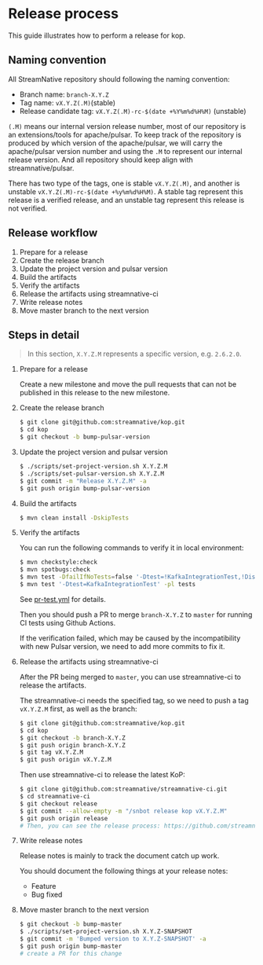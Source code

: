 # Release process

This guide illustrates how to perform a release for kop.

## Naming convention

All StreamNative repository should following the naming convention:

- Branch name: `branch-X.Y.Z`
- Tag name: `vX.Y.Z(.M)`(stable)
- Release candidate tag: `vX.Y.Z(.M)-rc-$(date +%Y%m%d%H%M)` (unstable)

`(.M)` means our internal version release number, most of our repository is an extensions/tools for apache/pulsar. To keep track of the repository is produced by which version of the apache/pulsar, we will carry the apache/pulsar version number and using the `.M` to represent our internal release version. And all repository should keep align with streamnative/pulsar.

There has two type of the tags, one is stable `vX.Y.Z(.M)`, and another is unstable `vX.Y.Z(.M)-rc-$(date +%y%m%d%H%M)`. A stable tag represent this release is a verified release, and an unstable tag represent this release is not verified.

## Release workflow

1. Prepare for a release
2. Create the release branch
3. Update the project version and pulsar version
4. Build the artifacts
5. Verify the artifacts
6. Release the artifacts using streamnative-ci
7. Write release notes
9. Move master branch to the next version

## Steps in detail

> In this section, `X.Y.Z.M` represents a specific version, e.g. `2.6.2.0`.

1. Prepare for a release

   Create a new milestone and move the pull requests that can not be published in this release to the new milestone.

2. Create the release branch

   ```bash
   $ git clone git@github.com:streamnative/kop.git
   $ cd kop
   $ git checkout -b bump-pulsar-version
   ```

3. Update the project version and pulsar version

   ```bash
   $ ./scripts/set-project-version.sh X.Y.Z.M
   $ ./scripts/set-pulsar-version.sh X.Y.Z.M
   $ git commit -m "Release X.Y.Z.M" -a
   $ git push origin bump-pulsar-version
   ```

4. Build the artifacts

   ```bash
   $ mvn clean install -DskipTests
   ```

5. Verify the artifacts

   You can run the following commands to verify it in local environment:

   ```bash
   $ mvn checkstyle:check
   $ mvn spotbugs:check
   $ mvn test -DfailIfNoTests=false '-Dtest=!KafkaIntegrationTest,!DistributedClusterTest'
   $ mvn test '-Dtest=KafkaIntegrationTest' -pl tests
   ```

   See [pr-test.yml](.github/workflows/pr-test.yml) for details.

   Then you should push a PR to merge `branch-X.Y.Z` to `master` for running CI tests using Github Actions.

   If the verification failed, which may be caused by the incompatibility with new Pulsar version, we need to add more commits to fix it.

6. Release the artifacts using streamnative-ci

   After the PR being merged to `master`, you can use streamnative-ci to release the artifacts.

   The streamnative-ci needs the specified tag, so we need to push a tag `vX.Y.Z.M` first, as well as the branch:

   ```bash
   $ git clone git@github.com:streamnative/kop.git
   $ cd kop
   $ git checkout -b branch-X.Y.Z
   $ git push origin branch-X.Y.Z
   $ git tag vX.Y.Z.M
   $ git push origin vX.Y.Z.M
   ```

   Then use streamnative-ci to release the latest KoP:

   ```bash
   $ git clone git@github.com:streamnative/streamnative-ci.git
   $ cd streamnative-ci
   $ git checkout release
   $ git commit --allow-empty -m "/snbot release kop vX.Y.Z.M"
   $ git push origin release
   # Then, you can see the release process: https://github.com/streamnative/streamnative-ci/actions
   ```

7. Write release notes

   Release notes is mainly to track the document catch up work.

   You should document the following things at your release notes:

   - Feature
   - Bug fixed

9. Move master branch to the next version

   ```bash
   $ git checkout -b bump-master
   $ ./scripts/set-project-version.sh X.Y.Z-SNAPSHOT
   $ git commit -m 'Bumped version to X.Y.Z-SNAPSHOT' -a
   $ git push origin bump-master
   # create a PR for this change
   ```
